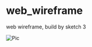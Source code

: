 # web_wireframe
web wireframe, build by sketch 3


![Pic](https://raw.githubusercontent.com/nomemo/web_wireframe/master/Nomemo%20Wireframe%20Kit.png)
